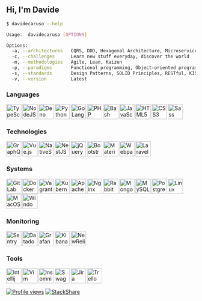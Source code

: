 ## Hi, I'm Davide

```bash
$ davidecaruso --help

Usage:  davidecaruso [OPTIONS]

Options:
  -a, --architectures   CQRS, DDD, Hexagonal Architecture, Microservices, MVC, MVVM
  -c, --challenges      Learn new stuff everyday, discover the world
  -m, --methodologies   Agile, Lean, Kaizen
  -p, --paradigms       Functional programming, Object-oriented programming, Scripting
  -s, --standards       Design Patterns, SOLID Principles, RESTful, KISS, DRY, BEM
  -v, --version         Latest
```

### Languages

<img align="left" src="https://cdn.jsdelivr.net/gh/devicons/devicon@latest/icons/typescript/typescript-original.svg" height="40" alt="TypeScript" title="TypeScript" />
<img align="left" src="https://cdn.jsdelivr.net/gh/devicons/devicon@latest/icons/nodejs/nodejs-original.svg" height="40" alt="NodeJS" title="NodeJS" />
<img align="left" src="https://cdn.jsdelivr.net/gh/devicons/devicon@latest/icons/denojs/denojs-original.svg" height="40" alt="Deno" title="Deno" />
<img align="left" src="https://cdn.jsdelivr.net/gh/devicons/devicon@latest/icons/python/python-original.svg" height="40" alt="Python" title="Python" />
<img align="left" src="https://cdn.jsdelivr.net/gh/devicons/devicon@latest/icons/go/go-original.svg" height="40" alt="GoLang" title="GoLang" />
<img align="left" src="https://cdn.jsdelivr.net/gh/devicons/devicon@latest/icons/php/php-original.svg" height="40" alt="PHP" title="PHP" />
<img align="left" src="https://cdn.jsdelivr.net/gh/devicons/devicon@latest/icons/bash/bash-plain.svg" height="40" alt="Bash" title="Bash" />
<img align="left" src="https://cdn.jsdelivr.net/gh/devicons/devicon@latest/icons/javascript/javascript-original.svg" height="40" alt="JavaScript" title="JavaScript" />
<img align="left" src="https://cdn.jsdelivr.net/gh/devicons/devicon@latest/icons/html5/html5-original.svg" height="40" alt="HTML5" title="HTML5" />
<img align="left" src="https://cdn.jsdelivr.net/gh/devicons/devicon@latest/icons/css3/css3-original.svg" height="40" alt="CSS3" title="CSS3" />
<img src="https://cdn.jsdelivr.net/gh/devicons/devicon@latest/icons/sass/sass-original.svg" height="40" alt="Sass" title="Sass" />

### Technologies

<img align="left" src="https://cdn.jsdelivr.net/gh/devicons/devicon@latest/icons/graphql/graphql-plain.svg" height="40" alt="GraphQL" title="GraphQL" />
<img align="left" src="https://cdn.jsdelivr.net/gh/devicons/devicon@latest/icons/vuejs/vuejs-original.svg" height="40" alt="Vue.js" title="Vue.js" />
<img align="left" src="https://cdn.worldvectorlogo.com/logos/nativescript.svg" height="40" alt="NativeScript" title="NativeScript" />
<img align="left" src="https://cdn.jsdelivr.net/gh/devicons/devicon@latest/icons/nestjs/nestjs-original.svg" height="40" alt="NestJS" title="NestJS" />
<img align="left" src="https://cdn.jsdelivr.net/gh/devicons/devicon@latest/icons/jquery/jquery-original.svg" height="40" alt="jQuery" title="jQuery" />
<img align="left" src="https://cdn.jsdelivr.net/gh/devicons/devicon@latest/icons/bootstrap/bootstrap-original.svg" height="40" alt="Bootstrap" title="Bootstrap" />
<img align="left" src="https://cdn.jsdelivr.net/gh/devicons/devicon@latest/icons/materialui/materialui-original.svg" height="40" alt="Material UI" title="Material UI" />
<img align="left" src="https://cdn.jsdelivr.net/gh/devicons/devicon@latest/icons/webpack/webpack-original.svg" height="40" alt="Webpack" title="Webpack" />
<img src="https://cdn.jsdelivr.net/gh/devicons/devicon@latest/icons/laravel/laravel-original.svg" height="40" alt="Laravel" title="Laravel" />

### Systems
<img align="left" src="https://cdn.jsdelivr.net/gh/devicons/devicon@latest/icons/gitlab/gitlab-original.svg" height="40" alt="GitLab CI" title="GitLab CI" />
<img align="left" src="https://cdn.jsdelivr.net/gh/devicons/devicon@latest/icons/docker/docker-original.svg" height="40" alt="Docker" title="Docker" />
<img align="left" src="https://cdn.jsdelivr.net/gh/devicons/devicon@latest/icons/vagrant/vagrant-original.svg" height="40" alt="Vagrant" title="Vagrant" />
<img align="left" src="https://cdn.jsdelivr.net/gh/devicons/devicon@latest/icons/kubernetes/kubernetes-original.svg" height="40" alt="Kubernetes" title="Kubernetes" />
<img align="left" src="https://cdn.jsdelivr.net/gh/devicons/devicon@latest/icons/apache/apache-original.svg" height="40" alt="Apache" title="Apache" />
<img align="left" src="https://cdn.jsdelivr.net/gh/devicons/devicon@latest/icons/nginx/nginx-original.svg" height="40" alt="Nginx" title="Nginx" />
<img align="left" src="https://cdn.jsdelivr.net/gh/devicons/devicon@latest/icons/rabbitmq/rabbitmq-original.svg" height="40" alt="RabbitMQ" title="RabbitMQ" />
<img align="left" src="https://cdn.jsdelivr.net/gh/devicons/devicon@latest/icons/mongodb/mongodb-original.svg" height="40" alt="MongoDB" title="MongoDB" />
<img align="left" src="https://cdn.jsdelivr.net/gh/devicons/devicon@latest/icons/mysql/mysql-original.svg" height="40" alt="MySQL" title="MySQL" />
<img align="left" src="https://cdn.jsdelivr.net/gh/devicons/devicon@latest/icons/postgresql/postgresql-original.svg" height="40" alt="PostgreSQL" title="PostgreSQL" />
<img align="left" src="https://cdn.jsdelivr.net/gh/devicons/devicon@latest/icons/linux/linux-original.svg" height="40" alt="Linux" title="Linux" />
<img align="left" src="https://cdn.jsdelivr.net/gh/devicons/devicon@latest/icons/apple/apple-original.svg" height="40" alt="MacOS" title="MacOS" />
<img src="https://cdn.jsdelivr.net/gh/devicons/devicon@latest/icons/windows11/windows11-original.svg" height="40" alt="Windows" title="Windows" />

### Monitoring

<img align="left" src="https://cdn.jsdelivr.net/gh/devicons/devicon@latest/icons/sentry/sentry-original.svg" height="40" alt="Sentry" title="Sentry" />
<img align="left" src="https://cdn.jsdelivr.net/gh/devicons/devicon@latest/icons/datadog/datadog-original.svg" height="40" alt="Datadog" title="Datadog" />
<img align="left" src="https://cdn.jsdelivr.net/gh/devicons/devicon@latest/icons/grafana/grafana-original.svg" height="40" alt="Grafana" title="Grafana" />
<img align="left" src="https://cdn.jsdelivr.net/gh/devicons/devicon@latest/icons/kibana/kibana-original.svg" height="40" alt="Kibana" title="Kibana" />
<img src="https://cdn.jsdelivr.net/gh/devicons/devicon@latest/icons/newrelic/newrelic-original.svg" height="40" alt="NewRelic" title="NewRelic" />

### Tools

<img align="left" src="https://cdn.jsdelivr.net/gh/devicons/devicon@latest/icons/intellij/intellij-original.svg" height="40" alt="Intellij" title="Intellij" />
<img align="left" src="https://cdn.jsdelivr.net/gh/devicons/devicon@latest/icons/vim/vim-original.svg" height="40" alt="Vim" title="Vim" />
<img align="left" src="https://cdn.jsdelivr.net/gh/devicons/devicon@latest/icons/insomnia/insomnia-original.svg" height="40" alt="Insomnia" title="Insomnia" />
<img align="left" src="https://cdn.jsdelivr.net/gh/devicons/devicon@latest/icons/swagger/swagger-original.svg" height="40" alt="Swagger" title="Swagger" />
<img align="left" src="https://cdn.jsdelivr.net/gh/devicons/devicon@latest/icons/jira/jira-original.svg" height="40" alt="Jira" title="Jira" />
<img src="https://cdn.jsdelivr.net/gh/devicons/devicon@latest/icons/trello/trello-original.svg" height="40" alt="Trello" title="Trello" />

[![Profile views](https://komarev.com/ghpvc/?username=davidecaruso)](https://komarev.com/ghpvc/?username=davidecaruso)
[![StackShare](http://img.shields.io/badge/tech-stack-0690fa.svg?style=flat)](https://stackshare.io/davidecaruso/personal-stack)
